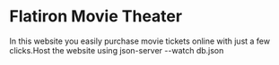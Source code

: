 # Flatiron Movie Theater

In this website you easily purchase movie tickets online with just a few clicks.Host the website using json-server --watch db.json


